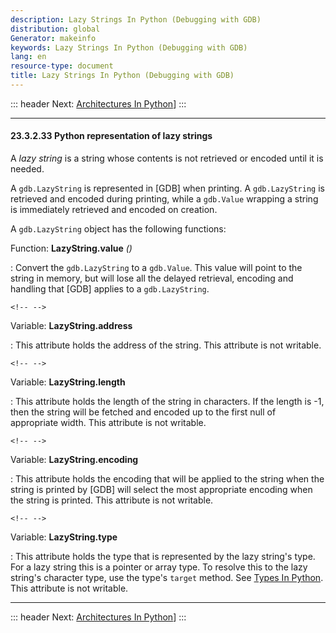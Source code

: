 ```yaml
---
description: Lazy Strings In Python (Debugging with GDB)
distribution: global
Generator: makeinfo
keywords: Lazy Strings In Python (Debugging with GDB)
lang: en
resource-type: document
title: Lazy Strings In Python (Debugging with GDB)
---
```

::: header
Next: [Architectures In Python](Architectures-In-Python.html#Architectures-In-Python)]
:::

---

#### 23.3.2.33 Python representation of lazy strings

A *lazy string* is a string whose contents is not retrieved or encoded until it is needed.

A `gdb.LazyString` is represented in [GDB] when printing. A `gdb.LazyString` is retrieved and encoded during printing, while a `gdb.Value` wrapping a string is immediately retrieved and encoded on creation.

A `gdb.LazyString` object has the following functions:

Function: **LazyString.value** *()*

:   Convert the `gdb.LazyString` to a `gdb.Value`. This value will point to the string in memory, but will lose all the delayed retrieval, encoding and handling that [GDB] applies to a `gdb.LazyString`.

```
<!-- -->
```

Variable: **LazyString.address**

:   This attribute holds the address of the string. This attribute is not writable.

```
<!-- -->
```

Variable: **LazyString.length**

:   This attribute holds the length of the string in characters. If the length is -1, then the string will be fetched and encoded up to the first null of appropriate width. This attribute is not writable.

```
<!-- -->
```

Variable: **LazyString.encoding**

:   This attribute holds the encoding that will be applied to the string when the string is printed by [GDB] will select the most appropriate encoding when the string is printed. This attribute is not writable.

```
<!-- -->
```

Variable: **LazyString.type**

:   This attribute holds the type that is represented by the lazy string's type. For a lazy string this is a pointer or array type. To resolve this to the lazy string's character type, use the type's `target` method. See [Types In Python](Types-In-Python.html#Types-In-Python). This attribute is not writable.

---

::: header
Next: [Architectures In Python](Architectures-In-Python.html#Architectures-In-Python)]
:::
